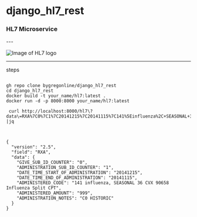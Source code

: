 # django_hl7_rest
 <h3> HL7 Microservice  </h3>
---

 ![Image of HL7 logo](https://cql.hl7.org/dist/hl7-logo.png)

---

steps

```

gh repo clone bygregonline/django_hl7_rest
cd django_hl7_rest
docker build -t your_name/hl7:latest .
docker run -d -p 8000:8000 your_name/hl7:latest

 curl http://localhost:8000/hl7\?data\=RXA%7C0%7C1%7C20141215%7C20141115%7C141%5Einfluenza%2C+SEASONAL+36%5ECVX%5E90658%5EInfluenza+Split%5ECPT%7C999%7C%7C%7CC0%5EHISTORIC\&format\=json |jq



{
  "version": "2.5",
  "field": "RXA",
  "data": {
    "GIVE_SUB_ID_COUNTER": "0",
    "ADMINISTRATION_SUB_ID_COUNTER": "1",
    "DATE_TIME_START_OF_ADMINISTRATION": "20141215",
    "DATE_TIME_END_OF_ADMINISTRATION": "20141115",
    "ADMINISTERED_CODE": "141 influenza, SEASONAL 36 CVX 90658 Influenza Split CPT",
    "ADMINISTERED_AMOUNT": "999",
    "ADMINISTRATION_NOTES": "C0 HISTORIC"
  }
}


```




